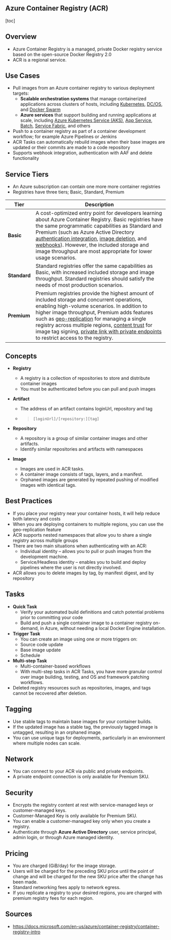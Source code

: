 ## Azure Container Registry (ACR)

[toc]

## Overview

- Azure Container Registry is a managed, private Docker registry service based on the open-source Docker Registry 2.0
- ACR is a regional service.



## Use Cases

- Pull images from an Azure container registry to various deployment targets:
  - **Scalable orchestration systems** that manage containerized applications across clusters of hosts, including [Kubernetes](https://kubernetes.io/docs/), [DC/OS](https://docs.mesosphere.com/), and [Docker Swarm](https://docs.docker.com/get-started/swarm-deploy/)
  - **Azure services** that support building and running applications at scale, including [Azure Kubernetes Service (AKS)](https://docs.microsoft.com/en-us/azure/aks/), [App Service](https://docs.microsoft.com/en-us/azure/app-service/), [Batch](https://docs.microsoft.com/en-us/azure/batch/), [Service Fabric](https://docs.microsoft.com/en-us/azure/service-fabric/), and others
- Push to a container registry as part of a container development workflow; for example Azure Pipelines or Jenkins
- ACR Tasks can automatically rebuild images when their base images are updated or their commits are made to a code repository
- Supports webhook integration, authentication with AAF and delete functionality



## Service Tiers

- An Azure subscription can contain one more more container registries
- Registries have three tiers; Basic, Standard, Premium



| Tier         | Description                                                  |
| ------------ | ------------------------------------------------------------ |
| **Basic**    | A cost-optimized entry point for developers learning about Azure  Container Registry. Basic registries have the same programmatic  capabilities as Standard and Premium (such as Azure Active Directory [authentication integration](https://docs.microsoft.com/en-us/azure/container-registry/container-registry-authentication#individual-login-with-azure-ad), [image deletion](https://docs.microsoft.com/en-us/azure/container-registry/container-registry-delete), and [webhooks](https://docs.microsoft.com/en-us/azure/container-registry/container-registry-webhook)). However, the included storage and image throughput are most appropriate for lower usage scenarios. |
| **Standard** | Standard registries offer the same capabilities as Basic, with  increased included storage and image throughput. Standard registries  should satisfy the needs of most production scenarios. |
| **Premium**  | Premium registries provide the highest amount of included storage  and concurrent operations, enabling high-volume scenarios. In addition  to higher image throughput, Premium adds features such as [geo-replication](https://docs.microsoft.com/en-us/azure/container-registry/container-registry-geo-replication) for managing a single registry across multiple regions, [content trust](https://docs.microsoft.com/en-us/azure/container-registry/container-registry-content-trust) for image tag signing, [private link with private endpoints](https://docs.microsoft.com/en-us/azure/container-registry/container-registry-private-link) to restrict access to the registry. |



## Concepts

- **Registry**
  - A registry is a collection of repositories to store and distribute container images
  - You must be authenticated before you can pull and push images
  
- **Artifact**

  - The address of an artifact contains loginUrl, repository and tag
  - > ```
    > [loginUrl]/[repository:][tag]
    > ```
  
- **Repository**
  
  - A repository is a group of similar container images and other artifacts.
  - Identify similar repositories and artifacts with namespaces
  
- **Image**
  
  - Images are used in ACR tasks.
  - A container image consists of tags, layers, and a manifest.
  - Orphaned images are generated by repeated pushing of modified images with identical tags.



## Best Practices

- If you place your registry near your container hosts, it will help reduce both latency and costs
- When you are deploying containers to multiple regions, you can use the geo-replication feature
- ACR supports nested namespaces that allow you to share a single registry across multiple groups
- There are two main situations when authenticating with an ACR:
  - Individual identity – allows you to pull or push images from the development machine.
  - Service/Headless identity – enables you to build and deploy pipelines where the user is not directly involved.
- ACR allows you to delete images by tag, by manifest digest, and by repository



## Tasks

- **Quick Task**
  - Verify your automated build definitions and catch potential problems prior to committing your code
  - Build and push a single container image to a container  registry on-demand, in Azure, without needing a local Docker Engine  installation.
- **Trigger Task**
  - You can create an image using one or more triggers on:
  - Source code update
  - Base image update
  - Schedule
- **Multi-step Task**
  - Multi-container-based workflows
  - With multi-step tasks in ACR Tasks, you have more granular  control over image building, testing, and OS and framework patching  workflows.
- Deleted registry resources such as repositories, images, and tags cannot be recovered after deletion.



## Tagging

- Use stable tags to maintain base images for your container builds.
- If the updated image has a stable tag, the previously tagged image is untagged, resulting in an orphaned image.
- You can use unique tags for deployments, particularly in an environment where multiple nodes can scale.



## Network

- You can connect to your ACR via public and private endpoints.
- A private endpoint connection is only available for Premium SKU.



## Security

- Encrypts the registry content at rest with service-managed keys or customer-managed keys.
- Customer-Managed Key is only available for Premium SKU.
- You can enable a customer-managed key only when you create a registry.
- Authenticate through **Azure Active Directory** user, service principal, admin login, or through Azure managed identity.



## Pricing

- You are charged (GiB/day) for the image storage.
- Users will be charged for the preceding SKU price until the  point of change and will be charged for the new SKU price after the  change has been made.
- Standard networking fees apply to network egress.
- If you replicate a registry to your desired regions, you are charged with premium registry fees for each region.



## Sources

- https://docs.microsoft.com/en-us/azure/container-registry/container-registry-intro